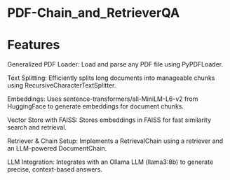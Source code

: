 # PDF-Chain_and_RetrieverQA

# Features

Generalized PDF Loader: Load and parse any PDF file using PyPDFLoader.

Text Splitting: Efficiently splits long documents into manageable chunks using RecursiveCharacterTextSplitter.

Embeddings: Uses sentence-transformers/all-MiniLM-L6-v2 from HuggingFace to generate embeddings for document chunks.

Vector Store with FAISS: Stores embeddings in FAISS for fast similarity search and retrieval.

Retriever & Chain Setup: Implements a RetrievalChain using a retriever and an LLM-powered DocumentChain.

LLM Integration: Integrates with an Ollama LLM (llama3:8b) to generate precise, context-based answers.